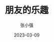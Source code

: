 ---
title: 朋友的乐趣
date: 2023-03-09
author: 张小强
description: 朋友的乐趣在于你可以拥有更好的社交关系，可以和他们分享快乐和悲伤，共同探索人生的意义和价值。朋友的存在可以让你感到温暖和安全，帮助你度过困难和挫折。朋友的乐趣也可以来自于你们之间的互动和交流，可以让你感到有趣和有挑战性。
tags:
  - 朋友的乐趣
image: https://picsum.photos/600/400
---